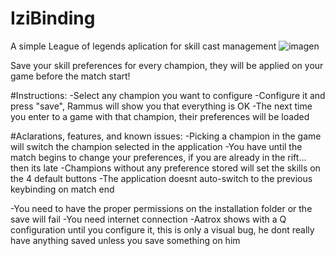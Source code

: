 # IziBinding
A simple League of legends aplication for skill cast management
![imagen](https://github.com/marcossol/IziBinding/assets/44753150/9c658718-d693-433e-8f12-bb6712ec1514)

Save your skill preferences for every champion, they will be applied on your game before the match start!

#Instructions:
-Select any champion you want to configure
-Configure it and press "save", Rammus will show you that everything is OK
-The next time you enter to a game with that champion, their preferences will be loaded

#Aclarations, features, and known issues:
-Picking a champion in the game will switch the champion selected in the application
-You have until the match begins to change your preferences, if you are already in the rift... then its late
-Champions without any preference stored will set the skills on the 4 default buttons
-The application doesnt auto-switch to the previous keybinding on match end 

-You need to have the proper permissions on the installation folder or the save will fail
-You need internet connection
-Aatrox shows with a Q configuration until you configure it, this is only a visual bug, he dont really have anything saved unless you save something on him

